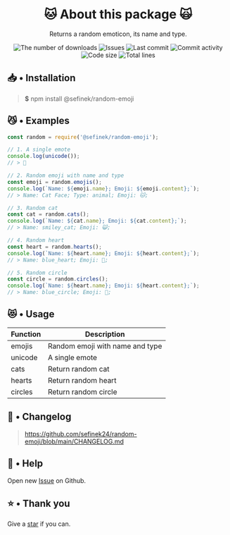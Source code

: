 <div align="center">
    <h1>🐱 About this package 🙀</h1>
    <p>Returns a random emoticon, its name and type.</p>
    <a href="https://www.npmjs.com/package/@sefinek/random-emoji" target="_blank" title="random-emoji - npm" style="text-decoration:none">
        <img src="https://img.shields.io/npm/dt/@sefinek/random-emoji.svg?maxAge=3600" alt="The number of downloads">
        <img src="https://img.shields.io/github/issues/sefinek24/random-emoji" alt="Issues">
        <img src="https://img.shields.io/github/last-commit/sefinek24/random-emoji" alt="Last commit">
        <img src="https://img.shields.io/github/commit-activity/w/sefinek24/random-emoji" alt="Commit activity">
        <img src="https://img.shields.io/github/languages/code-size/sefinek24/random-emoji" alt="Code size">
        <img src="https://img.shields.io/tokei/lines/github/sefinek24/random-emoji" alt="Total lines">
    </a>
</div>

## 📥 • Installation
> **$** npm install @sefinek/random-emoji

## 😼 • Examples
```js
const random = require('@sefinek/random-emoji');

// 1. A single emote
console.log(unicode());
// > 🥰

// 2. Random emoji with name and type
const emoji = random.emojis();
console.log(`Name: ${emoji.name}; Emoji: ${emoji.content};`);
// > Name: Cat Face; Type: animal; Emoji: 🐱;

// 3. Random cat
const cat = random.cats();
console.log(`Name: ${cat.name}; Emoji: ${cat.content};`);
// > Name: smiley_cat; Emoji: 😺;

// 4. Random heart
const heart = random.hearts();
console.log(`Name: ${heart.name}; Emoji: ${heart.content};`);
// > Name: blue_heart; Emoji: 💙;

// 5. Random circle
const circle = random.circles();
console.log(`Name: ${heart.name}; Emoji: ${heart.content};`);
// > Name: blue_circle; Emoji: 🔵;
```

## 😻 • Usage
| Function | Description                     |
|----------|---------------------------------|
| emojis   | Random emoji with name and type |
| unicode  | A single emote                  |
| cats     | Return random cat               |
| hearts   | Return random heart             |
| circles  | Return random circle            |

## 📝 • Changelog
> <a href="https://github.com/sefinek24/random-emoji/blob/main/CHANGELOG.md" target="_blank" title="random-emoji/CHANGELOG.md at main · sefinek24/random-emoji">https://github.com/sefinek24/random-emoji/blob/main/CHANGELOG.md</a>

## 🤝 • Help
Open new <a href="https://github.com/sefinek24/random-emoji/issues/new/choose" target="_blank">Issue</a> on Github.  
  
## ⭐ • Thank you
Give a <a href="https://github.com/sefinek24/random-emoji" target="_blank">star</a> if you can.